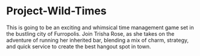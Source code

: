 # Project-Wild-Times
This is going to be an exciting and whimsical time management game set in the bustling city of Furropolis. Join Trisha Rose, as she takes on the adventure of running her inherited bar, blending a mix of charm, strategy, and quick service to create the best hangout spot in town.
